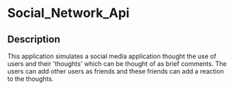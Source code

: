 # Social_Network_Api

## Description
This application simulates a social media application thought the use of users and their 'thoughts' which can be thought of as brief comments. The users can add other users as friends and these friends can add a reaction to the thoughts.